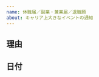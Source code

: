 ```yaml
---
name: 休職届／副業・兼業届／退職願
about: キャリア上大きなイベントの通知
---
```


<!--
まず、タイトルに

休職届
副業・兼業届
退職願

のいずれかを入力してください
-->

## 理由

<!--
なぜその手続をおこなうのか教えてください
（例）怪我をしたため
（例）他の会社に採用されたため
-->

## 日付

<!--
手続の内容を適用する日付(期間が明らかである場合は開始日と終了日)を入力してください
（例）2020/01/01
（例）2020/01/01-2020/02/29
-->
